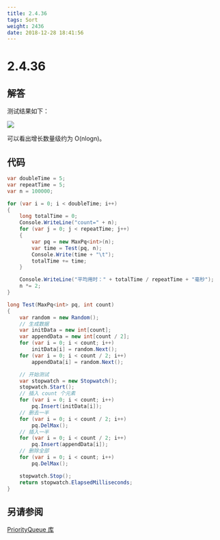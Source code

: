 ```yaml
---
title: 2.4.36
tags: Sort
weight: 2436
date: 2018-12-28 18:41:56
---
```


# 2.4.36


## 解答

测试结果如下：

![](/resources/2-4-36/1.png)

可以看出增长数量级约为 O(nlogn)。

## 代码

```csharp
var doubleTime = 5;
var repeatTime = 5;
var n = 100000;

for (var i = 0; i < doubleTime; i++)
{
    long totalTime = 0;
    Console.WriteLine("count=" + n);
    for (var j = 0; j < repeatTime; j++)
    {
        var pq = new MaxPq<int>(n);
        var time = Test(pq, n);
        Console.Write(time + "\t");
        totalTime += time;
    }

    Console.WriteLine("平均用时：" + totalTime / repeatTime + "毫秒");
    n *= 2;
}

long Test(MaxPq<int> pq, int count)
{
    var random = new Random();
    // 生成数据
    var initData = new int[count];
    var appendData = new int[count / 2];
    for (var i = 0; i < count; i++)
        initData[i] = random.Next();
    for (var i = 0; i < count / 2; i++)
        appendData[i] = random.Next();

    // 开始测试
    var stopwatch = new Stopwatch();
    stopwatch.Start();
    // 插入 count 个元素
    for (var i = 0; i < count; i++)
        pq.Insert(initData[i]);
    // 删去一半
    for (var i = 0; i < count / 2; i++)
        pq.DelMax();
    // 插入一半
    for (var i = 0; i < count / 2; i++)
        pq.Insert(appendData[i]);
    // 删除全部
    for (var i = 0; i < count; i++)
        pq.DelMax();

    stopwatch.Stop();
    return stopwatch.ElapsedMilliseconds;
}
```

## 另请参阅

[PriorityQueue 库](https://github.com/ikesnowy/Algorithms-4th-Edition-in-Csharp/tree/master/2%20Sorting/2.4/PriorityQueue)
